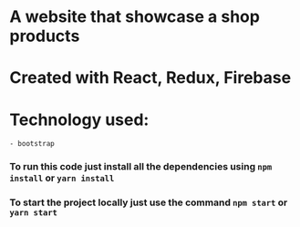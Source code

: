 # A website that showcase a shop products
# Created with React, Redux, Firebase
# Technology used:
    - bootstrap

### To run this code just install all the dependencies using `npm install` or `yarn install`

### To start the project locally just use the command `npm start` or `yarn start`